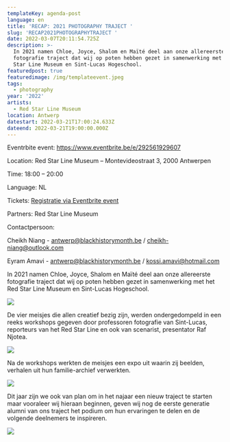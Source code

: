 ```yaml
---
templateKey: agenda-post
language: en
title: 'RECAP: 2021 PHOTOGRAPHY TRAJECT '
slug: 'RECAP2021PHOTOGRAPHYTRAJECT '
date: 2022-03-07T20:11:54.725Z
description: >-
  In 2021 namen Chloe, Joyce, Shalom en Maïté deel aan onze allereerste
  fotografie traject dat wij op poten hebben gezet in samenwerking met het Red
  Star Line Museum en Sint-Lucas Hogeschool. 
featuredpost: true
featuredimage: /img/templateevent.jpeg
tags:
  - photography
year: '2022'
artists:
  - Red Star Line Museum
location: Antwerp
datestart: 2022-03-21T17:00:24.633Z
dateend: 2022-03-21T19:00:00.000Z
---
```

Eventrbite event: <https://www.eventbrite.be/e/292561929607>

Location: Red Star Line Museum – Montevideostraat 3, 2000 Antwerpen

Time: 18:00 – 20:00

Language: NL

Tickets: [Registratie via Eventbrite event](https://www.eventbrite.be/e/292561929607)

Partners: Red Star Line Museum

Contactpersoon:

Cheikh Niang - antwerp@blackhistorymonth.be / cheikh-niang@outlook.com 

Eyram Amavi - antwerp@blackhistorymonth.be / kossi.amavi@hotmail.com 

In 2021 namen Chloe, Joyce, Shalom en Maïté deel aan onze allereerste fotografie traject dat wij op poten hebben gezet in samenwerking met het Red Star Line Museum en Sint-Lucas Hogeschool. 

![](/img/picture-1.png)

De vier meisjes die allen creatief bezig zijn, werden ondergedompeld in een reeks workshops gegeven door professoren fotografie van Sint-Lucas, reporteurs van het Red Star Line en ook van scenarist, presentator Raf Njotea.

![](/img/picture-2.png)

Na de workshops werkten de meisjes een expo uit waarin zij beelden, verhalen uit hun familie-archief verwerkten. 

![](/img/picture-3.png)

Dit jaar zijn we ook van plan om in het najaar een nieuw traject te starten maar vooraleer wij hieraan beginnen, geven wij nog de eerste generatie alumni van ons traject het podium om hun ervaringen te delen en de volgende deelnemers te inspireren.

![](/img/picture-4.png)
